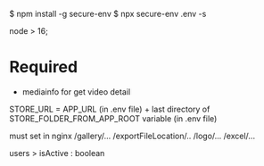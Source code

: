 $ npm install -g secure-env
$ npx secure-env .env -s <password>

node > 16;

# Required
 - mediainfo for get video detail


STORE_URL =  APP_URL (in .env file) + last directory of STORE_FOLDER_FROM_APP_ROOT variable (in .env file)

 must set in nginx 
    /gallery/...
    /exportFileLocation/..
    /logo/...
    /excel/...


users >
 isActive : boolean